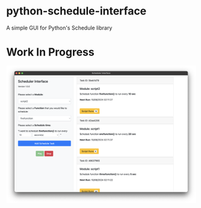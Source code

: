 # python-schedule-interface
A simple GUI for Python's Schedule library

# Work In Progress

![first version screenshot](/git_assets/v1_screenshot4.png)